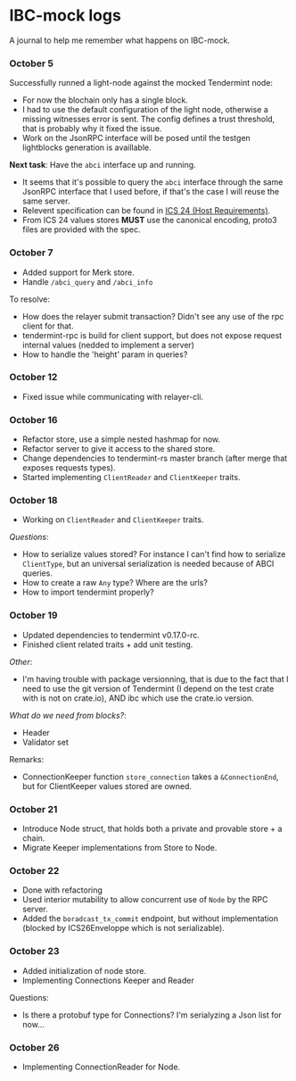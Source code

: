 # IBC-mock logs

A journal to help me remember what happens on IBC-mock.

### October 5

Successfully runned a light-node against the mocked Tendermint node:

- For now the blochain only has a single block.
- I had to use the default configuration of the light node, otherwise a missing witnesses error is sent. The config defines a trust threshold, that is probably why it fixed the issue.
- Work on the JsonRPC interface will be posed until the testgen lightblocks generation is availlable.

**Next task**: Have the `abci` interface up and running.

- It seems that it's possible to query the `abci` interface through the same JsonRPC interface that I used before, if that's the case I will reuse the same server.
- Relevent specification can be found in [ICS 24 (Host Requirements)](https://github.com/cosmos/ics/tree/master/spec/ics-024-host-requirements).
- From ICS 24 values stores **MUST** use the canonical encoding, proto3 files are provided with the spec.

### October 7

- Added support for Merk store.
- Handle `/abci_query` and `/abci_info`

To resolve:

- How does the relayer submit transaction? Didn't see any use of the rpc client for that.
- tendermint-rpc is build for client support, but does not expose request internal values (nedded to implement a server)
- How to handle the 'height' param in queries?

### October 12

- Fixed issue while communicating with relayer-cli.

### October 16

- Refactor store, use a simple nested hashmap for now.
- Refactor server to give it access to the shared store.
- Change dependencies to tendermint-rs master branch (after merge that exposes requests types).
- Started implementing `ClientReader` and `ClientKeeper` traits.

### October 18

- Working on `ClientReader` and `ClientKeeper` traits.

_Questions_:
- How to serialize values stored? For instance I can't find how to serialize `ClientType`, but an universal serialization is needed because of ABCI queries.
- How to create a raw `Any` type? Where are the urls?
- How to import tendermint properly?

### October 19

- Updated dependencies to tendermint v0.17.0-rc.
- Finished client related traits + add unit testing.

_Other_:
- I'm having trouble with package versionning, that is due to the fact that I need to use the git version of Tendermint (I depend on the test crate with is not on crate.io), AND ibc which use the crate.io version.


_What do we need from blocks?_:
- Header
- Validator set

Remarks:

- ConnectionKeeper function `store_connection` takes a `&ConnectionEnd`, but for ClientKeeper values stored are owned.

### October 21

- Introduce Node struct, that holds both a private and provable store + a chain.
- Migrate Keeper implementations from Store to Node.

### October 22

- Done with refactoring
- Used interior mutability to allow concurrent use of `Node` by the RPC server.
- Added the `boradcast_tx_commit` endpoint, but without implementation (blocked by ICS26Enveloppe which is not serializable).

### October 23

- Added initialization of node store.
- Implementing Connections Keeper and Reader

Questions:
- Is there a protobuf type for Connections? I'm serialyzing a Json list for now...

### October 26

- Implementing ConnectionReader for Node.
